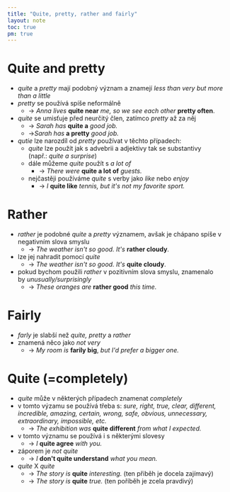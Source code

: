 ```yaml
---
title: "Quite, pretty, rather and fairly"
layout: note
toc: true
pm: true
---
```

# Quite and pretty
- _quite_ a _pretty_ mají podobný význam a znamejí _less than very but more than a little_
- _pretty_ se používá spíše neformálně
    - -> _Anna lives_ **quite near** _me, so we see each other_ **pretty often**.
- _quite_ se umisťuje před neurčitý člen, zatímco _pretty_ až za něj
    - -> _Sarah has_ **quite a** _good job._
    - ->_Sarah has_ **a pretty** _good job._
- _qutie_ lze narozdíl od _pretty_ používat v těchto případech:
    - _quite_ lze použít jak s advebrii a adjektivy tak se substantivy (např.: _quite a surprise_)
    - dále můžeme _quite_ použít s _a lot of_
        - -> _There were_ **quite a lot of** _guests._
    - nejčastěji používáme _quite_ s verby jako _like_ nebo _enjoy_
        - -> _I_ **quite like** _tennis, but it's not my favorite sport._
# Rather
- _rather_ je podobné _quite_ a _pretty_ významem, avšak je chápano spíše v negativním slova smyslu
    - -> _The weather isn't so good. It's_ **rather cloudy**.
- lze jej nahradit pomocí _quite_
    - -> _The weather isn't so good. It's_ **quite cloudy**.
- pokud bychom použili _rather_ v pozitivním slova smyslu, znamenalo by _unusually/surprisingly_
    - -> _These oranges are_ **rather good** _this time._
# Fairly
- _farly_ je slabší než _quite, pretty_ a _rather_
- znamená něco jako _not very_
    - -> _My room is_ **farily big**, _but I'd prefer a bigger one._
# Quite (=completely)
- _quite_ může v některých případech znamenat _completely_
- v tomto výzamu se používá třeba s: _sure, right, true, clear, different, incredible, amazing, certain, wrong, safe, obvious, unnecessary, extraordinary, impossible, etc._
    - -> _The exhibition was_ **quite different** _from what I expected._
- v tomto významu se používá i s některými slovesy
    - -> _I_ **quite agree** _with you._
- záporem je _not quite_
    - -> _I_ **don't quite understand** _what you mean._
- _quite_ X _quite_
    - -> _The story is_ **quite** _interesting._ (ten přiběh je docela zajímavý)
    - -> _The story is_ **quite** _true._ (ten poříběh je zcela pravdivý)